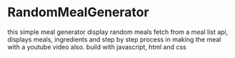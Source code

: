 # RandomMealGenerator
this simple meal generator display random meals fetch from a meal list api, displays meals, ingredients and step by step process in making the meal with a youtube video also. build with javascript, html and css
